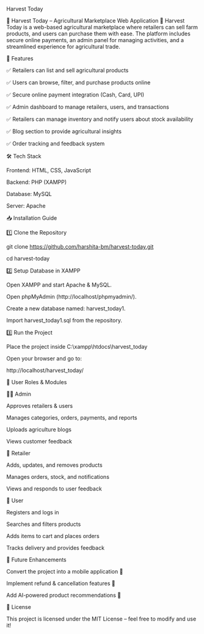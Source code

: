 Harvest Today

🚜 Harvest Today – Agricultural Marketplace Web Application 🌾
Harvest Today is a web-based agricultural marketplace where retailers can sell farm products, and users can purchase them with ease. The platform includes secure online payments, an admin panel for managing activities, and a streamlined experience for agricultural trade.


🔹 Features

✅ Retailers can list and sell agricultural products

✅ Users can browse, filter, and purchase products online

✅ Secure online payment integration (Cash, Card, UPI)

✅ Admin dashboard to manage retailers, users, and transactions

✅ Retailers can manage inventory and notify users about stock availability

✅ Blog section to provide agricultural insights

✅ Order tracking and feedback system


🛠️ Tech Stack

Frontend: HTML, CSS, JavaScript

Backend: PHP (XAMPP)

Database: MySQL

Server: Apache


📥 Installation Guide

1️⃣ Clone the Repository

git clone https://github.com/harshita-bm/harvest-today.git

cd harvest-today


2️⃣ Setup Database in XAMPP

Open XAMPP and start Apache & MySQL.

Open phpMyAdmin (http://localhost/phpmyadmin/).

Create a new database named: harvest_today1.

Import harvest_today1.sql from the repository.


3️⃣ Run the Project

Place the project inside C:\xampp\htdocs\harvest_today

Open your browser and go to:

http://localhost/harvest_today/


👤 User Roles & Modules

👨‍💼 Admin

Approves retailers & users

Manages categories, orders, payments, and reports

Uploads agriculture blogs

Views customer feedback

🛒 Retailer

Adds, updates, and removes products

Manages orders, stock, and notifications

Views and responds to user feedback

👤 User

Registers and logs in

Searches and filters products

Adds items to cart and places orders

Tracks delivery and provides feedback

🚀 Future Enhancements

Convert the project into a mobile application 📱

Implement refund & cancellation features 🔄

Add AI-powered product recommendations 🤖


📜 License

This project is licensed under the MIT License – feel free to modify and use it!

